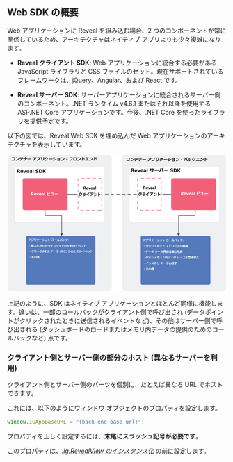 ## Web SDK の概要

Web アプリケーションに Reveal を組み込む場合、2 つのコンポーネントが常に関係しているため、アーキテクチャはネイティブ アプリよりも少々複雑になります。

  - **Reveal クライアント SDK**: Web アプリケーションに統合する必要がある JavaScript ライブラリと CSS ファイルのセット。現在サポートされているフレームワークは、jQuery、Angular、および React です。

  - **Reveal サーバー SDK**: サーバーアプリケーションに統合されるサーバー側のコンポーネント。.NET ランタイム v4.6.1 またはそれ以降を使用する ASP.NET Core アプリケーションです。今後、.NET Core を使ったライブラリを提供予定です。

以下の図では、Reveal Web SDK を埋め込んだ Web アプリケーションのアーキテクチャを表示しています。

![sdk\_web\_diagram\_web](images/sdk_web_diagram_web.png)

上記のように、SDK はネイティブ アプリケーションとほとんど同様に機能します。違いは、一部のコールバックがクライアント側で呼び出され (データポイントがクリックされたときに送信されるイベントなど)、その他はサーバー側で呼び出される (ダッシュボードのロードまたはメモリ内データの提供のためのコールバックなど) 点です。

<a name='host-client-server-separate'></a>
### クライアント側とサーバー側の部分のホスト (異なるサーバーを利用)

クライアント側とサーバー側のパーツを個別に、たとえば異なる URL でホストできます。

これには、以下のようにウィンドウ オブジェクトのプロパティを設定します。

``` js
window.IGAppBaseURL = "{back-end base url}";
```

プロパティを正しく設定するには、**末尾にスラッシュ記号が必要です**。

このプロパティは、[*.ig.RevealView のインスタンス化*](~/jp/developer/general/setup-configuration-web.html#instantiate-web-client-sdk) の前に設定します。
